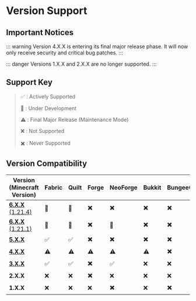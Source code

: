 ﻿# Version Support

## Important Notices

::: warning
Version 4.X.X is entering its final major release phase. It will now only receive security and critical bug patches.
:::

::: danger
Versions 1.X.X and 2.X.X are no longer supported.
:::

## Support Key

> :white_check_mark: : Actively Supported
>
> :construction: : Under Development
>
> :warning: : Final Major Release (Maintenance Mode)
>
> :x: : Not Supported
>
> :heavy_multiplication_x: : Never Supported

## Version Compatibility

| Version (Minecraft Version)                                                | Fabric             | Quilt              | Forge                    | NeoForge                 | Bukkit                   | BungeeCord               | Velocity                 |
|----------------------------------------------------------------------------|--------------------|--------------------|--------------------------|--------------------------|--------------------------|--------------------------|--------------------------|
| [**6.X.X** (1.21.4)](https://github.com/XDPXI/XDLib/tree/dev/6.X.X-1.21.4) | :construction:     | :construction:     | :heavy_multiplication_x: | :heavy_multiplication_x: | :heavy_multiplication_x: | :heavy_multiplication_x: | :heavy_multiplication_x: |
| [**6.X.X** (1.21.1)](https://github.com/XDPXI/XDLib/tree/dev/6.X.X-1.21.1) | :construction:     | :construction:     | :heavy_multiplication_x: | :construction:           | :heavy_multiplication_x: | :heavy_multiplication_x: | :heavy_multiplication_x: |
| [**5.X.X**](https://github.com/XDPXI/XDLib/tree/version/5.X.X)             | :white_check_mark: | :white_check_mark: | :heavy_multiplication_x: | :heavy_multiplication_x: | :heavy_multiplication_x: | :heavy_multiplication_x: | :heavy_multiplication_x: |
| [**4.X.X**](https://github.com/XDPXI/XDLib/tree/version/4.X.X)             | :warning:          | :warning:          | :warning:                | :warning:                | :warning:                | :heavy_multiplication_x: | :heavy_multiplication_x: |
| [**3.X.X**](https://github.com/XDPXI/XDLib/tree/version/3.X.X)             | :white_check_mark: | :white_check_mark: | :heavy_multiplication_x: | :white_check_mark:       | :x:                      | :x:                      | :x:                      |
| **2.X.X**                                                                  | :x:                | :x:                | :heavy_multiplication_x: | :x:                      | :x:                      | :x:                      | :x:                      |
| **1.X.X**                                                                  | :x:                | :x:                | :x:                      | :heavy_multiplication_x: | :x:                      | :heavy_multiplication_x: | :heavy_multiplication_x: |